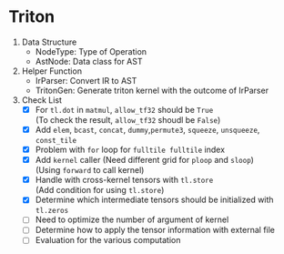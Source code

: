 # Triton
1. Data Structure
    - NodeType: Type of Operation
    - AstNode: Data class for AST
2. Helper Function
    - IrParser: Convert IR to AST
    - TritonGen: Generate triton kernel with the outcome of IrParser
3. Check List
    - [x] For `tl.dot` in `matmul`, `allow_tf32` should be `True`  
            (To check the result, `allow_tf32` shoudl be `False`)
    - [x] Add `elem`, `bcast`, `concat`, `dummy`,`permute3`, `squeeze`, `unsqueeze`, `const_tile`
    - [x] Problem with `for` loop for `fulltile fulltile` index  
    - [x] Add `kernel` caller (Need different grid for `ploop` and `sloop`)   
            (Using `forward` to call kernel)
    - [x] Handle with cross-kernel tensors with `tl.store`   
            (Add condition for using `tl.store`)
    - [x] Determine which intermediate tensors should be initialized with `tl.zeros`  
    - [ ] Need to optimize the number of argument of kernel   
    - [ ] Determine how to apply the tensor information with external file   
    - [ ] Evaluation for the various computation
